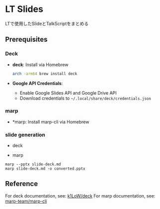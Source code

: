# LT Slides
LTで使用したSlideとTalkScriptをまとめる

## Prerequisites
### Deck
- **deck**: Install via Homebrew
  ```bash
  arch -arm64 brew install deck
  ```

- **Google API Credentials**: 
  - Enable Google Slides API and Google Drive API
  - Download credentials to `~/.local/share/deck/credentials.json`

### marp
- *marp: Install marp-cli via Homebrew


### slide generation
- deck


- marp

```
marp --pptx slide-deck.md
marp slide-deck.md -o converted.pptx
```

## Reference 

For deck documentation, see: [k1LoW/deck](https://github.com/k1LoW/deck)
For marp documentation, see: [marp-team/marp-cli](https://github.com/marp-team/marp-cli)
